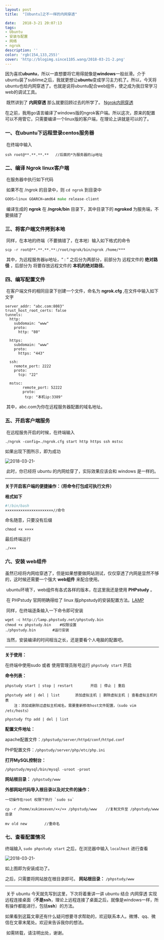 ```yaml
---
layout: post
title:  "[Ubuntu]之不一样的内网穿透"

date:   2018-3-21 20:07:13
tags:
- Ubuntu
- 安装与配置
- 网络
- ngrok
description: ''
color: 'rgb(154,133,255)'
cover: 'http://blogimg.since1105.wang/2018-03-21-2.png'
---
```


​	因为喜欢**ubuntu**，所以一直想要将它用得就像是**windows**一般丝滑。介于ubuntu装了sublime之后，我就更想让**ubuntu**变成学习主力机了。所以，今天将ubuntu也给内网穿透了。也就是说将ubuntu配合web组件，使之成为我日常学习web的调试工具。

​	既然讲到了 **内网穿透** 那么就要回顾过去的所学了。 [Ngrok内网穿透](https://xukimseven.github.io/2018/01/18/Ngrok%E5%86%85%E7%BD%91%E7%A9%BF%E9%80%8F.html)

​	在之前，我用go语言编译了windows版的ngrok客户端。所以这次，原来的配置可以不用管它，只需要编译一个linux版的客户端，在理论上讲就是可以的了。

### 一、在ubuntu下远程登录centos服务器

​	在终端中输入

```shell
ssh root@**.**.**.**   //后面的*为服务器的ip地址
```



### 二、编译 **Ngrok** linux客户端

​	在服务器中执行如下代码

​	如果不在 /ngrok 的目录中，则 `cd ngrok` 到目录中

```go
GOOS=linux GOARCH=amd64 make release-client
```

​	编译生成的 **ngrok** 在 **/ngrok/bin** 目录下，其中目录下的 **ngroked** 为服务端，不要搞错了



### 三、将客户端文件拷到本地

​	同样，在本地的终端（不要搞错了，在本地）输入如下格式的命令

```shell
scp -r root@**.**.**.**:/root/ngrok/bin/ngrok /home/***
```

​	其中，为远程服务器ip地址，“ : ” 之后分为两部分，前部分为 远程文件的 **绝对路径** ，后部分为 将要存放远程文件的 **本机的绝对路径**。



### 四、编写配置文件

​	在客户端文件的相同目录下创建一个文件，命名为 **ngrok.cfg** ,在文件中输入如下文字

```shell
server_addr: "abc.com:8083"
trust_host_root_certs: false
tunnels:
  http:
    subdomain: "www"
    proto:
      http: "80"

  https:
    subdomain: "www"
    proto:
      https: "443"

  ssh:
    remote_port: 2222
    proto:
      tcp: "22"

  mstsc:
        remote_port: 52222      
        proto:
         tcp: "本机ip:3389"
```

​	其中，abc.com为你在远程服务器配置的域名地址。



### 五、开启客户端服务

​	在远程服务开启的时候，在终端输入

```shell
./ngrok -config=./ngrok.cfg start http https ssh mstsc
```

如果出现下图所示，即为成功

![2018-03-21-](http://blogimg.since1105.wang/2018-03-21-1.png)

​	此时，你已经将 ubuntu 的内网给穿了，实际效果应该会和 windows 是一样的。

---------

**关于开启客户端的便捷操作：（将命令打包成可执行文件）**

**格式如下**

```bash
#!/bin/bash
××××××××××××××××××××××//命令
```

命名随意，只要没有后缀

```shell
chmod +x ××××
```

最后终端运行

```shell
./×××
```



### 六、安装 web组件

​	虽然已经将内网给穿透了，但是如果想要做网站测试，仅仅穿透了内网是显然不够的，这时候还需要一个强大 **web组件** 来配合使用。

​	ubuntu环境下，web组件有各式各样的版本，在这里我还是使用 **PHPstudy** 。

​	在 PHPstudy 官网明确得给了 linux 版phpstudy的安装配置方法。[LAMP](http://lamp.phpstudy.net/)

​	同样，在终端逐条输入一下命令即可安装

```shell
wget -c http://lamp.phpstudy.net/phpstudy.bin
chmod +x phpstudy.bin    #权限设置
./phpstudy.bin 　　　　#运行安装
```

​	当然，安装编译的时间相当之长，还是要看个人电脑的配置吧。

----------------

**关于使用：**

在终端中使用sudo 或者 使用管理员账号运行 `phpstudy start` 开启


**命令列表：**

```shell
phpstudy start | stop | restart        开启 | 停止 | 重启

phpstudy add | del | list       添加虚拟主机 | 删除虚拟主机 | 查看虚拟主机列表
	注：添加或删除过虚拟主机域名，需要重新修改host文件配置，（sudo vim /etc/hosts）

phpstudy ftp add | del | list    
```


**配置文件地址：**

apache配置文件：`/phpstudy/server/httpd/conf/httpd.conf`

PHP配置文件：`/phpstudy/server/php/etc/php.ini`


**打开MySQL控制台：**

`/phpstudy/mysql/bin/mysql -uroot -proot`

**网站根目录：**  `/phpstudy/www`

**外部网站代码导入根目录以及对文件的操作：**

```shell
一切操作在root 权限下执行 `sudo su`

cp -r /home/xukimseven/××/×× /phpstudy/www    //复制文件至 /phpstudy/www 目录

mv old new        //重命名
```



### 七、查看配置情况

终端输入 `sudo phpstudy start` 之后，在浏览器中输入 `localhost` 进行查看

![2018-03-21-](http://blogimg.since1105.wang/2018-03-21-2.png)

如上图即为安装成功了。

之后，只需要将网站放在根目录即可。 **网站根目录：**  `/phpstudy/www`

------------

​	关于 ubuntu 今天就先写到这里，下次将着重讲一讲 ubuntu 结合 内网穿透 实现远程连接桌面（**不是ssh**，理论上远程连接了桌面之后，就像是windows一样，所有操作都能进行，包括**ssh**）的方法。

​	如果看到这篇文章还有什么疑问想要寻求帮助的，欢迎联系本人。微博、qq、微信在文章末尾处。欢迎来告诉我你的想法。

​	如需转载，请注明出处，谢谢。

